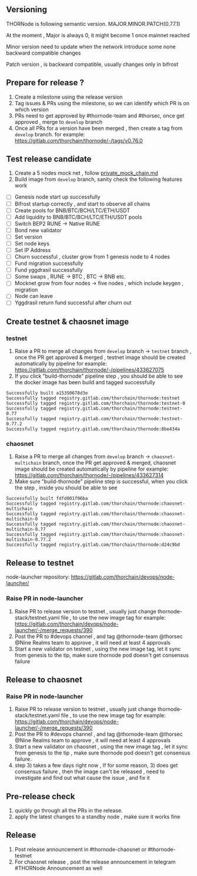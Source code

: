 ## Versioning

THORNode is following semantic version. MAJOR.MINOR.PATCH(0.77.1)

At the moment , Major is always 0, it might become 1 once mainnet reached

Minor version need to update when the network introduce some none backward compatible changes

Patch version , is backward compatible, usually changes only in bifrost

## Prepare for release ?

1. Create a milestone using the release version
2. Tag issues & PRs using the milestone, so we can identify which PR is on which version
3. PRs need to get approved by #thornode-team and #thorsec, once get approved , merge to `develop` branch
4. Once all PRs for a version have been merged , then create a tag from `develop` branch. for example: https://gitlab.com/thorchain/thornode/-/tags/v0.76.0

## Test release candidate

1. Create a 5 nodes mock net , follow [private_mock_chain.md](private_mock_chain.md)
2. Build image from `develop` branch, sanity check the following features work

- [ ] Genesis node start up successfully
- [ ] Bifrost startup correctly , and start to observe all chains
- [ ] Create pools for BNB/BTC/BCH/LTC/ETH/USDT
- [ ] Add liquidity to BNB/BTC/BCH/LTC/ETH/USDT pools
- [ ] Switch BEP2 RUNE -> Native RUNE
- [ ] Bond new validator
- [ ] Set version
- [ ] Set node keys
- [ ] Set IP Address
- [ ] Churn successful , cluster grow from 1 genesis node to 4 nodes
- [ ] Fund migration successfully
- [ ] Fund yggdrasil successfully
- [ ] Some swaps , RUNE -> BTC , BTC -> BNB etc.
- [ ] Mocknet grow from four nodes -> five nodes , which include keygen , migration
- [ ] Node can leave
- [ ] Yggdrasil return fund successful after churn out

## Create testnet & chaosnet image

### testnet

1. Raise a PR to merge all changes from `develop` branch -> `testnet` branch , once the PR get approved & merged , testnet image should be created automatically by pipeline
   for example: https://gitlab.com/thorchain/thornode/-/pipelines/433627075
2. If you click "build-thornode" pipeline step , you should be able to see the docker image has been build and tagged successfully

```
Successfully built a15350678d3e
Successfully tagged registry.gitlab.com/thorchain/thornode:testnet
Successfully tagged registry.gitlab.com/thorchain/thornode:testnet-0
Successfully tagged registry.gitlab.com/thorchain/thornode:testnet-0.77
Successfully tagged registry.gitlab.com/thorchain/thornode:testnet-0.77.2
Successfully tagged registry.gitlab.com/thorchain/thornode:8be434a
```

### chaosnet

1. Raise a PR to merge all changes from `develop` branch -> `chaosnet-multichain` branch, once the PR get approved & merged, chaosnet image should be created automatically by pipeline
   for example: https://gitlab.com/thorchain/thornode/-/pipelines/433627314
2. Make sure "build-thornode" pipeline step is successful, when you click the step , inside you should be able to see

```
Successfully built fdfd001f96ba
Successfully tagged registry.gitlab.com/thorchain/thornode:chaosnet-multichain
Successfully tagged registry.gitlab.com/thorchain/thornode:chaosnet-multichain-0
Successfully tagged registry.gitlab.com/thorchain/thornode:chaosnet-multichain-0.77
Successfully tagged registry.gitlab.com/thorchain/thornode:chaosnet-multichain-0.77.2
Successfully tagged registry.gitlab.com/thorchain/thornode:d24c9bd
```

## Release to testnet

node-launcher repository: https://gitlab.com/thorchain/devops/node-launcher/

### Raise PR in node-launcher

1. Raise PR to release version to testnet , usually just change thornode-stack/testnet.yaml file , to use the new image tag
   for example: https://gitlab.com/thorchain/devops/node-launcher/-/merge_requests/390
2. Post the PR to #devops channel , and tag @thornode-team @thorsec @Nine Realms team to approve , it will need at least 4 approvals
3. Start a new validator on testnet , using the new image tag, let it sync from genesis to the tip, make sure thornode pod doesn't get consensus failure

## Release to chaosnet

### Raise PR in node-launcher

1. Raise PR to release version to testnet , usually just change thornode-stack/testnet.yaml file , to use the new image tag
   for example: https://gitlab.com/thorchain/devops/node-launcher/-/merge_requests/390
2. Post the PR to #devops channel , and tag @thornode-team @thorsec @Nine Realms team to approve , it will need at least 4 approvals
3. Start a new validator on chaosnet , using the new image tag , let it sync from genesis to the tip , make sure thornode pod doesn't get consensus failure.
4. step 3) takes a few days right now , If for some reason, 3) does get consensus failure , then the image can't be released , need to investigate and find out what cause the issue , and fix it

## Pre-release check

1. quickly go through all the PRs in the release.
2. apply the latest changes to a standby node , make sure it works fine

## Release

1. Post release announcement in #thornode-chaosnet or #thornode-testnet
2. For chaosnet release , post the release announcement in telegram #THORNode Announcement as well
